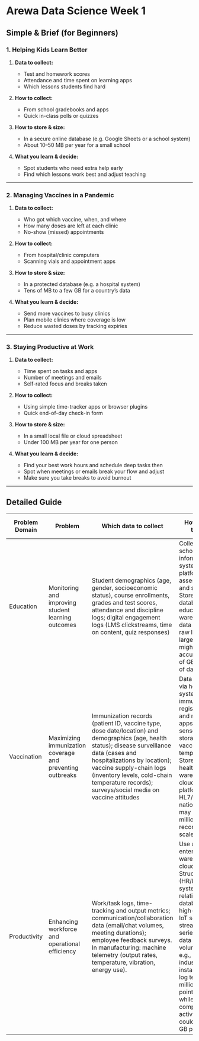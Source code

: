 # Arewa Data Science Week 1

## Simple & Brief (for Beginners)

### 1. Helping Kids Learn Better
1. **Data to collect:**  
   - Test and homework scores  
   - Attendance and time spent on learning apps  
   - Which lessons students find hard

2. **How to collect:**  
   - From school gradebooks and apps  
   - Quick in-class polls or quizzes

3. **How to store & size:**  
   - In a secure online database (e.g. Google Sheets or a school system)  
   - About 10–50 MB per year for a small school

4. **What you learn & decide:**  
   - Spot students who need extra help early  
   - Find which lessons work best and adjust teaching

---

### 2. Managing Vaccines in a Pandemic
1. **Data to collect:**  
   - Who got which vaccine, when, and where  
   - How many doses are left at each clinic  
   - No-show (missed) appointments

2. **How to collect:**  
   - From hospital/clinic computers  
   - Scanning vials and appointment apps

3. **How to store & size:**  
   - In a protected database (e.g. a hospital system)  
   - Tens of MB to a few GB for a country’s data

4. **What you learn & decide:**  
   - Send more vaccines to busy clinics  
   - Plan mobile clinics where coverage is low  
   - Reduce wasted doses by tracking expiries

---

### 3. Staying Productive at Work
1. **Data to collect:**  
   - Time spent on tasks and apps  
   - Number of meetings and emails  
   - Self-rated focus and breaks taken

2. **How to collect:**  
   - Using simple time-tracker apps or browser plugins  
   - Quick end-of-day check-in form

3. **How to store & size:**  
   - In a small local file or cloud spreadsheet  
   - Under 100 MB per year for one person

4. **What you learn & decide:**  
   - Find your best work hours and schedule deep tasks then  
   - Spot when meetings or emails break your flow and adjust  
   - Make sure you take breaks to avoid burnout

---

## Detailed Guide

| Problem Domain | Problem                                                    | Which data to collect                                                                                                                                                                  | How to store the data                                                                                                                                                                  | Which insights/decisions we can make                                                                                                                                                                                                                                                                                                             |
|---------------|-------------------------------------------------------------|-----------------------------------------------------------------------------------------------------------------------------------------------------------------------------------------|-----------------------------------------------------------------------------------------------------------------------------------------------------------------------------------------|-----------------------------------------------------------------------------------------------------------------------------------------------------------------------------------------------------------------------------------------------------------------------------------------------------------------------------------------------------|
| Education     | Monitoring and improving student learning outcomes          | Student demographics (age, gender, socioeconomic status), course enrollments, grades and test scores, attendance and discipline logs; digital engagement logs (LMS clickstreams, time on content, quiz responses) | Collected via school information systems, LMS platforms, online assessments, and surveys. Stored in a cloud database or educational data warehouse (with data lakes for raw logs). A large district might accumulate tens of GB (or more) of data per year. | Analytics can flag at-risk students (e.g. declining scores or poor attendance) for targeted interventions; aggregate metrics let administrators allocate resources to struggling schools and adjust programs; tracking assessment outcomes helps evaluate curriculum changes and guide policy decisions. fileciteturn1file0 |
| Vaccination   | Maximizing immunization coverage and preventing outbreaks   | Immunization records (patient ID, vaccine type, dose date/location) and demographics (age, health status); disease surveillance data (cases and hospitalizations by location); vaccine supply-chain logs (inventory levels, cold-chain temperature records); surveys/social media on vaccine attitudes | Data collected via healthcare systems, immunization registries, clinics and mobile apps; IoT sensors monitor storage (e.g., vaccine fridge temperatures). Stored in secure health data warehouses or cloud health platforms (using HL7/FHIR). A national registry may hold millions of records (GB–TB scale). | Analytics can reveal under-vaccinated areas and zero-dose populations (e.g. geospatial AI helped UNICEF locate ~1.3M unreached children) for targeted outreach; real-time coverage and case data guide vaccination policy and resource allocation; predictive models can forecast outbreaks and optimize supply distribution. fileciteturn1file2 |
| Productivity  | Enhancing workforce and operational efficiency              | Work/task logs, time-tracking and output metrics; communication/collaboration data (email/chat volumes, meeting durations); employee feedback surveys. In manufacturing: machine telemetry (output rates, temperature, vibration, energy use). | Use an enterprise data warehouse or cloud data lake. Structured data (HR/ERP systems) in relational/NoSQL databases; high-frequency IoT sensor streams in time-series or big-data stores. Data volumes vary: e.g., an industrial IoT installation might log tens of millions of data points (GBs), while a mid-size company’s activity logs could be tens of GB per year. | Analytics pinpoints bottlenecks and best practices (models identify which tasks or conditions yield higher productivity); predictive maintenance on sensor data reduces downtime (as when analytics on 40M+ readings boosted a furnace’s output); managers then adjust schedules, training, and workflows to boost efficiency. fileciteturn1file3 |
